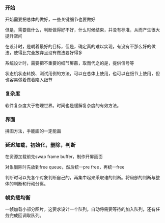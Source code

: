 ### 开始

开始需要把总体的做好，一些关键细节也要做好

但是，需要做什么，判断做得好不好，什么时候结束，并没有标准，从而产生很大提升空间

在设计时，是朝着最好的目标，但是，确定真的难以实现，有没有不那么好的做法，使得比完全放弃且没有做法要好得多

系统设计时，需要把不重要的细节屏蔽，取而代之的是，提供信号等

状态机状态转换、测试用例的方法，可以在总体上使用，也可以在细节上使用，但也容易做着做着陷入细节

### 复杂度

软件复杂度大于物理世界。时间也是缓解复杂度的有效方法。

### 界面

拼图方法，手能画的一定能画

### 延迟加载，初始化，删除，判断

在资源加载前先swap frame buffer，制作开屏画面

对象删除时先放到free queue，然后统一pre free，再统一free

判断时可以先各个对象判断自己的，再集中起来采取谁的判断。将局部的判断与整体的判断和行动分离。

### 帧负载均衡

一帧加载小部分图片，这要求设计一个队列，自动将需要等待的加入队列，还有任务完成回调取队列。
